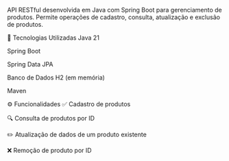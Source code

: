 API RESTful desenvolvida em Java com Spring Boot para gerenciamento de produtos. Permite operações de cadastro, consulta, atualização e exclusão de produtos.

🚀 Tecnologias Utilizadas
Java 21

Spring Boot

Spring Data JPA

Banco de Dados H2 (em memória)

Maven

⚙️ Funcionalidades
✅ Cadastro de produtos

🔍 Consulta de produtos por ID

✏️ Atualização de dados de um produto existente

❌ Remoção de produto por ID
